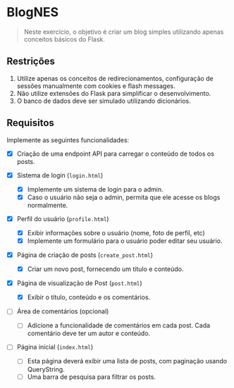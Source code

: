 # **BlogNES**

> Neste exercício, o objetivo é criar um blog simples utilizando apenas conceitos básicos do Flask.

## **Restrições**

1. Utilize apenas os conceitos de redirecionamentos, configuração de sessões manualmente com cookies e flash messages.
2. Não utilize extensões do Flask para simplificar o desenvolvimento.
3. O banco de dados deve ser simulado utilizando dicionários.

## **Requisitos**

Implemente as seguintes funcionalidades:

- [x] Criação de uma endpoint API para carregar o conteúdo de todos os posts.

- [x] Sistema de login (`login.html`)

  - [x] Implemente um sistema de login para o admin.
  - [x] Caso o usuário não seja o admin, permita que ele acesse os blogs normalmente.

- [x] Perfil do usuário (`profile.html`)

  - [x] Exibir informações sobre o usuário (nome, foto de perfil, etc)
  - [x] Implemente um formulário para o usuário poder editar seu usuário.

- [x] Página de criação de posts (`create_post.html`)

  - [x] Criar um novo post, fornecendo um título e conteúdo.

- [x] Página de visualização de Post (`post.html`)

  - [x] Exibir o título, conteúdo e os comentários.

- [ ] Área de comentários (opcional)

  - [ ] Adicione a funcionalidade de comentários em cada post. Cada comentário deve ter um autor e conteúdo.

- [ ] Página inicial (`index.html`)

  - [ ] Esta página deverá exibir uma lista de posts, com paginação usando QueryString.
  - [ ] Uma barra de pesquisa para filtrar os posts.
